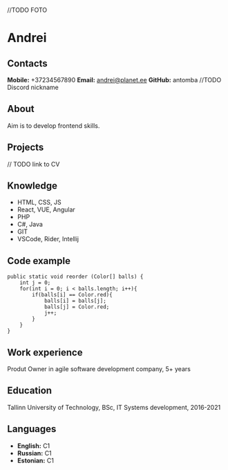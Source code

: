 //TODO FOTO

# Andrei

## Contacts

**Mobile:** +37234567890
**Email:** andrei@planet.ee
**GitHub:** antomba
//TODO Discord nickname

## About

Aim is to develop frontend skills.

## Projects

// TODO link to CV

## Knowledge

- HTML, CSS, JS
- React, VUE, Angular
- PHP
- C#, Java
- GIT
- VSCode, Rider, Intellij

## Code example

```
public static void reorder (Color[] balls) {
    int j = 0;
    for(int i = 0; i < balls.length; i++){
        if(balls[i] == Color.red){
            balls[i] = balls[j];
            balls[j] = Color.red;
            j++;
        }
    }
}
```

## Work experience

Produt Owner in agile software development company, 5+ years

## Education

Tallinn University of Technology, BSc, IT Systems development, 2016-2021

## Languages

- **English:** C1
- **Russian:** C1
- **Estonian:** C1

